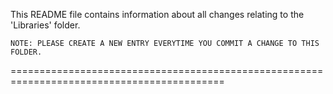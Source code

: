 This README file contains information about all changes relating to the 'Libraries' folder. 

	NOTE: PLEASE CREATE A NEW ENTRY EVERYTIME YOU COMMIT A CHANGE TO THIS FOLDER.
===========================================================================================

